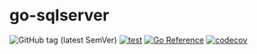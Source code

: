 # go-sqlserver

![GitHub tag (latest SemVer)](https://img.shields.io/github/v/tag/cybergarage/go-sqlserver)
[![test](https://github.com/cybergarage/go-sqlserver/actions/workflows/make.yml/badge.svg)](https://github.com/cybergarage/go-sqlserver/actions/workflows/make.yml)
[![Go Reference](https://pkg.go.dev/badge/github.com/cybergarage/go-sqlserver.svg)](https://pkg.go.dev/github.com/cybergarage/go-sqlserver) [![codecov](https://codecov.io/gh/cybergarage/go-sqlserver/graph/badge.svg?token=2RYOJPQRDM)](https://codecov.io/gh/cybergarage/go-sqlserver)
